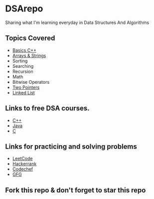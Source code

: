 # DSArepo
Sharing what I'm learning everyday in Data Structures And Algorithms
## Topics Covered 
- [Basics C++](https://www.w3schools.com/cpp/cpp_intro.asp)
- [Arrays & Strings](https://github.com/Tamilarasan20225/Algorithms/Arrays/) 
- Sorting
- Searching
- Recursion
- Math
- Bitwise Operators
- [Two Pointers](https://github.com/Tamilarasan20225/Algorithms/Arrays/Two_Pointers/) 
- [Linked List](https://github.com/Tamilarasan20225/Algorithms/Arrays/Linked_List)




##  Links to free DSA courses.
- [C++](https://www.youtube.com/watch?v=WQoB2z67hvY&list=PLDzeHZWIZsTryvtXdMr6rPh4IDexB5NIA)
- [Java](https://www.youtube.com/watch?v=rZ41y93P2Qo&list=PL9gnSGHSqcnr_DxHsP7AW9ftq0AtAyYqJ)
- [C](https://www.youtube.com/watch?v=5_5oE5lgrhw&list=PLu0W_9lII9ahIappRPN0MCAgtOu3lQjQi)


## Links for practicing and solving problems 
- [LeetCode](https://leetcode.com/problemset/all/)
- [Hackerrank](https://www.hackerrank.com/skills-directory/problem_solving_basic)
- [Codechef](https://www.codechef.com/)
- [GFG](https://www.geeksforgeeks.org/)


## Fork this repo & don't forget to star this repo
